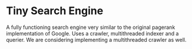 # Tiny Search Engine

A fully functioning search engine very similar to the original pagerank implementation of Google. 
Uses a crawler, multithreaded indexer and a querier. We are considering implementing a multithreaded crawler as well.
